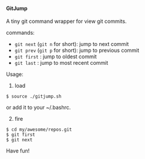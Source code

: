 #### GitJump

A tiny git command wrapper for view git commits.

commands:

- ```git next``` (```git n``` for short): jump to next commit
- ```git prev``` (```git p``` for short): jump to previous commit
- ```git first``` : jump to oldest commit
- ```git last``` : jump to most recent commit

Usage:

1. load
  ```
  $ source ./gitjump.sh
  ```
  or add it to your ~/.bashrc.

2. fire
  ```
  $ cd my/awesome/repos.git
  $ git first
  $ git next
  ```

Have fun!
